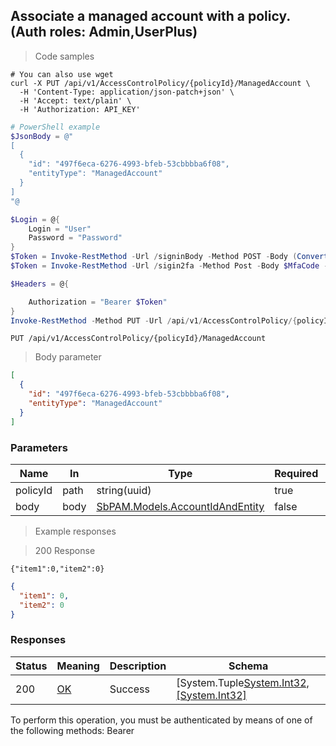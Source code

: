 
## Associate a managed account with a policy. (Auth roles: Admin,UserPlus)

<a id="opIdAddMultipleManagedAccountsToPolicy"></a>

> Code samples

```shell
# You can also use wget
curl -X PUT /api/v1/AccessControlPolicy/{policyId}/ManagedAccount \
  -H 'Content-Type: application/json-patch+json' \
  -H 'Accept: text/plain' \
  -H 'Authorization: API_KEY'

```

```powershell
# PowerShell example
$JsonBody = @"
[
  {
    "id": "497f6eca-6276-4993-bfeb-53cbbbba6f08",
    "entityType": "ManagedAccount"
  }
]
"@

$Login = @{
    Login = "User"
    Password = "Password"
}
$Token = Invoke-RestMethod -Url /signinBody -Method POST -Body (ConvertTo-Json $Login)
$Token = Invoke-RestMethod -Url /sigin2fa -Method Post -Body $MfaCode -Headers @{Authorization: "Bearer $Token"}

$Headers = @{

    Authorization = "Bearer $Token"
}
Invoke-RestMethod -Method PUT -Url /api/v1/AccessControlPolicy/{policyId}/ManagedAccount -ContentType "application/json-patch+json" -Body $JsonBody -Headers $Headers
```

`PUT /api/v1/AccessControlPolicy/{policyId}/ManagedAccount`

> Body parameter

```json
[
  {
    "id": "497f6eca-6276-4993-bfeb-53cbbbba6f08",
    "entityType": "ManagedAccount"
  }
]
```

<h3 id="associate-a-managed-account-with-a-policy.-(auth-roles:-admin,userplus)-parameters">Parameters</h3>

|Name|In|Type|Required|Description|
|---|---|---|---|---|
|policyId|path|string(uuid)|true|none|
|body|body|[SbPAM.Models.AccountIdAndEntity](../models/sbpam.models.accountidandentity.md#schemasbpam.models.accountidandentity)|false|none|

> Example responses

> 200 Response

```
{"item1":0,"item2":0}
```

```json
{
  "item1": 0,
  "item2": 0
}
```

<h3 id="associate-a-managed-account-with-a-policy.-(auth-roles:-admin,userplus)-responses">Responses</h3>

|Status|Meaning|Description|Schema|
|---|---|---|---|
|200|[OK](https://tools.ietf.org/html/rfc7231#section-6.3.1)|Success|[System.Tuple[System.Int32,[System.Int32]](../models/system.tuple[system.int32,[system.int32].md#schemasystem.tuple[system.int32,[system.int32])|

<aside class="warning">
To perform this operation, you must be authenticated by means of one of the following methods:
Bearer
</aside>


